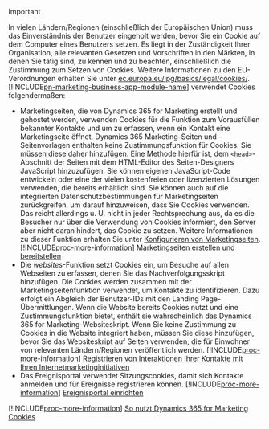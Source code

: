 > [!IMPORTANT]
> In vielen Ländern/Regionen (einschließlich der Europäischen Union) muss das Einverständnis der Benutzer eingeholt werden, bevor Sie ein Cookie auf dem Computer eines Benutzers setzen. Es liegt in der Zuständigkeit Ihrer Organisation, alle relevanten Gesetzen und Vorschriften in den Märkten, in denen Sie tätig sind, zu kennen und zu beachten, einschließlich die Zustimmung zum Setzen von Cookies. Weitere Informationen zu den EU-Verordnungen erhalten Sie unter [ec.europa.eu/ipg/basics/legal/cookies/](https://ec.europa.eu/ipg/basics/legal/cookies/). [!INCLUDE[pn-marketing-business-app-module-name](../includes/pn-marketing-business-app-module-name.md)] verwendet Cookies folgendermaßen:
> - Marketingseiten, die von Dynamics 365 for Marketing erstellt und gehostet werden, verwenden Cookies für die Funktion zum Vorausfüllen bekannter Kontakte und um zu erfassen, wenn ein Kontakt eine Marketingseite öffnet. Dynamics 365 Marketing-Seiten und -Seitenvorlagen enthalten keine Zustimmungsfunktion für Cookies. Sie müssen diese daher hinzufügen. Eine Methode hierfür ist, dem `<head>`-Abschnitt der Seiten mit dem HTML-Editor des Seiten-Designers JavaScript hinzuzufügen. Sie können eigenen JavaScript-Code entwickeln oder eine der vielen kostenfreien oder lizenzierten Lösungen verwenden, die bereits erhältlich sind. Sie können auch auf die integrierten Datenschutzbestimmungen für Marketingseiten zurückgreifen, um darauf hinzuweisen, dass Sie Cookies verwenden. Das reicht allerdings u. U. nicht in jeder Rechtsprechung aus, da es die Besucher nur über die Verwendung von Cookies informiert, den Server aber nicht daran hindert, das Cookie zu setzen. Weitere Informationen zu dieser Funktion erhalten Sie unter [Konfigurieren von Marketingseiten](../marketing/marketing-settings.md#config-mkt-pages). [!INCLUDE[proc-more-information](../includes/proc-more-information.md)] [Marketingseiten erstellen und bereitstellen](../marketing/create-deploy-marketing-pages.md)
> - Die _websites_-Funktion setzt Cookies ein, um Besuche auf allen Webseiten zu erfassen, denen Sie das Nachverfolgungsskript hinzufügen. Die Cookies werden zusammen mit der Marketingseitenfunktion verwendet, um Kontakte zu identifizieren. Dazu erfolgt ein Abgleich der Benutzer-IDs mit den Landing Page-Übermittlungen. Wenn die Website bereits Cookies nutzt und eine Zustimmungsfunktion bietet, enthält sie wahrscheinlich das Dynamics 365 for Marketing-Websiteskript. Wenn Sie keine Zustimmung zu Cookies in die Website integriert haben, müssen Sie diese hinzufügen, bevor Sie das Websiteskript auf Seiten verwenden, die für Einwohner von relevanten Ländern/Regionen veröffentlich werden. [!INCLUDE[proc-more-information](../includes/proc-more-information.md)] [Registrieren von Interaktionen Ihrer Kontakte mit Ihren Internetmarketinginitiativen](../marketing/register-engagement.md)
> - Das Ereignisportal verwendet Sitzungscookies, damit sich Kontakte anmelden und für Ereignisse registrieren können. [!INCLUDE[proc-more-information](../includes/proc-more-information.md)] [Ereignisportal einrichten](../marketing/set-up-event-portal.md)
> 
> [!INCLUDE[proc-more-information](../includes/proc-more-information.md)] [So nutzt Dynamics 365 for Marketing Cookies](../marketing/cookies.md)
